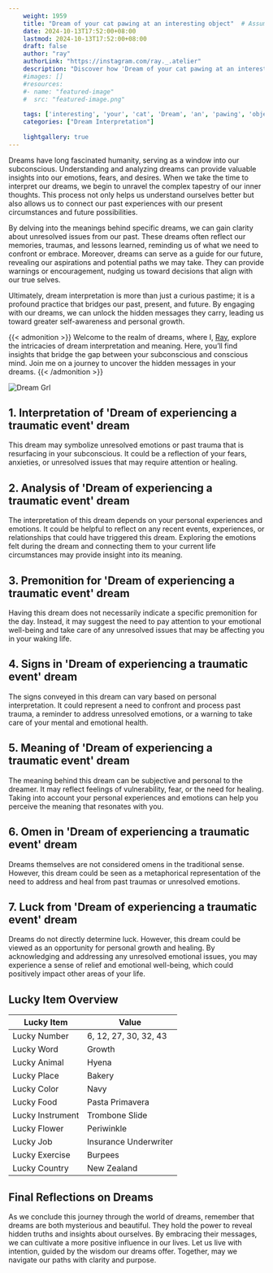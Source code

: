 ```yaml
---
    weight: 1959
    title: "Dream of your cat pawing at an interesting object"  # Assuming 'title' column exists
    date: 2024-10-13T17:52:00+08:00
    lastmod: 2024-10-13T17:52:00+08:00
    draft: false
    author: "ray"
    authorLink: "https://instagram.com/ray._.atelier"
    description: "Discover how 'Dream of your cat pawing at an interesting object' can interpret your future and uncover its significant meanings in your life."
    #images: []
    #resources:
    #- name: "featured-image"
    #  src: "featured-image.png"
    
    tags: ['interesting', 'your', 'cat', 'Dream', 'an', 'pawing', 'object', 'of', 'at']
    categories: ["Dream Interpretation"]
    
    lightgallery: true
---
```

    
Dreams have long fascinated humanity, serving as a window into our subconscious. Understanding and analyzing dreams can provide valuable insights into our emotions, fears, and desires. When we take the time to interpret our dreams, we begin to unravel the complex tapestry of our inner thoughts. This process not only helps us understand ourselves better but also allows us to connect our past experiences with our present circumstances and future possibilities.

By delving into the meanings behind specific dreams, we can gain clarity about unresolved issues from our past. These dreams often reflect our memories, traumas, and lessons learned, reminding us of what we need to confront or embrace. Moreover, dreams can serve as a guide for our future, revealing our aspirations and potential paths we may take. They can provide warnings or encouragement, nudging us toward decisions that align with our true selves.

Ultimately, dream interpretation is more than just a curious pastime; it is a profound practice that bridges our past, present, and future. By engaging with our dreams, we can unlock the hidden messages they carry, leading us toward greater self-awareness and personal growth.

{{< admonition >}}
Welcome to the realm of dreams, where I, [Ray](https://instagram.com/ray._.atelier), explore the intricacies of dream interpretation and meaning. Here, you’ll find insights that bridge the gap between your subconscious and conscious mind. Join me on a journey to uncover the hidden messages in your dreams.
{{< /admonition >}}

![Dream Grl](https://cdn.pixabay.com/photo/2017/11/02/03/35/gothic-2910057_1280.jpg "Dream Grl")

## 1. Interpretation of 'Dream of experiencing a traumatic event' dream
 This dream may symbolize unresolved emotions or past trauma that is resurfacing in your subconscious. It could be a reflection of your fears, anxieties, or unresolved issues that may require attention or healing.

## 2. Analysis of 'Dream of experiencing a traumatic event' dream
 The interpretation of this dream depends on your personal experiences and emotions. It could be helpful to reflect on any recent events, experiences, or relationships that could have triggered this dream. Exploring the emotions felt during the dream and connecting them to your current life circumstances may provide insight into its meaning.

## 3. Premonition for 'Dream of experiencing a traumatic event' dream
 Having this dream does not necessarily indicate a specific premonition for the day. Instead, it may suggest the need to pay attention to your emotional well-being and take care of any unresolved issues that may be affecting you in your waking life.

## 4. Signs in 'Dream of experiencing a traumatic event' dream
 The signs conveyed in this dream can vary based on personal interpretation. It could represent a need to confront and process past trauma, a reminder to address unresolved emotions, or a warning to take care of your mental and emotional health.

## 5. Meaning of 'Dream of experiencing a traumatic event' dream
 The meaning behind this dream can be subjective and personal to the dreamer. It may reflect feelings of vulnerability, fear, or the need for healing. Taking into account your personal experiences and emotions can help you perceive the meaning that resonates with you.

## 6. Omen in 'Dream of experiencing a traumatic event' dream
 Dreams themselves are not considered omens in the traditional sense. However, this dream could be seen as a metaphorical representation of the need to address and heal from past traumas or unresolved emotions.

## 7. Luck from 'Dream of experiencing a traumatic event' dream
 Dreams do not directly determine luck. However, this dream could be viewed as an opportunity for personal growth and healing. By acknowledging and addressing any unresolved emotional issues, you may experience a sense of relief and emotional well-being, which could positively impact other areas of your life.

## Lucky Item Overview
| Lucky Item          | Value              |
|---------------|--------------------|
| Lucky Number        | 6, 12, 27, 30, 32, 43  |
| Lucky Word          | Growth |
| Lucky Animal        | Hyena |
| Lucky Place         | Bakery     |
| Lucky Color         | Navy     |
| Lucky Food          | Pasta Primavera      |
| Lucky Instrument    | Trombone Slide |
| Lucky Flower        | Periwinkle    |
| Lucky Job           | Insurance Underwriter       |
| Lucky Exercise      | Burpees  |
| Lucky Country       | New Zealand    |


##  Final Reflections on Dreams

As we conclude this journey through the world of dreams, remember that dreams are both mysterious and beautiful. They hold the power to reveal hidden truths and insights about ourselves. By embracing their messages, we can cultivate a more positive influence in our lives. Let us live with intention, guided by the wisdom our dreams offer. Together, may we navigate our paths with clarity and purpose.
